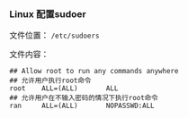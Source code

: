 ### Linux 配置sudoer

文件位置： `/etc/sudoers`

文件内容： 

~~~
## Allow root to run any commands anywhere
## 允许用户执行root命令
root    ALL=(ALL)       ALL
## 允许用户在不输入密码的情况下执行root命令
ran     ALL=(ALL)       NOPASSWD:ALL
~~~